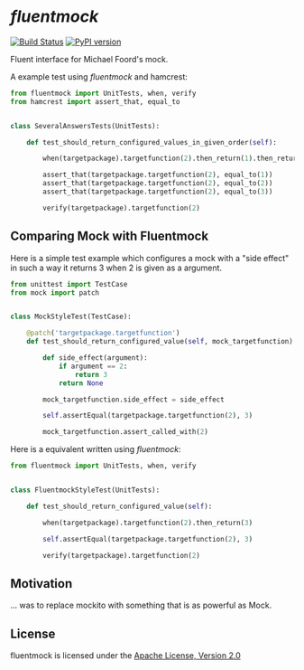 # *fluentmock*
[![Build Status](https://travis-ci.org/aelgru/fluentmock.png?branch=master)](https://travis-ci.org/aelgru/fluentmock)
[![PyPI version](https://badge.fury.io/py/fluentmock.png)](http://badge.fury.io/py/fluentmock)

Fluent interface for Michael Foord's mock.

A example test using _fluentmock_ and hamcrest:
```python
from fluentmock import UnitTests, when, verify
from hamcrest import assert_that, equal_to


class SeveralAnswersTests(UnitTests):

    def test_should_return_configured_values_in_given_order(self):

        when(targetpackage).targetfunction(2).then_return(1).then_return(2).then_return(3)

        assert_that(targetpackage.targetfunction(2), equal_to(1))
        assert_that(targetpackage.targetfunction(2), equal_to(2))
        assert_that(targetpackage.targetfunction(2), equal_to(3))

        verify(targetpackage).targetfunction(2)
```

## Comparing Mock with Fluentmock

Here is a simple test example which configures a mock with a "side effect" in such a way it returns 3 when 2 is given
as a argument.
```python
from unittest import TestCase
from mock import patch


class MockStyleTest(TestCase):

    @patch('targetpackage.targetfunction')
    def test_should_return_configured_value(self, mock_targetfunction):

        def side_effect(argument):
            if argument == 2:
                return 3
            return None

        mock_targetfunction.side_effect = side_effect

        self.assertEqual(targetpackage.targetfunction(2), 3)

        mock_targetfunction.assert_called_with(2)
```

Here is a equivalent written using _fluentmock_:
```python
from fluentmock import UnitTests, when, verify


class FluentmockStyleTest(UnitTests):

    def test_should_return_configured_value(self):

        when(targetpackage).targetfunction(2).then_return(3)

        self.assertEqual(targetpackage.targetfunction(2), 3)

        verify(targetpackage).targetfunction(2)
```

## Motivation

... was to replace mockito with something that is as powerful as Mock.

## License

fluentmock is licensed under the
[Apache License, Version 2.0](https://raw.github.com/aelgru/fluentmock/master/src/main/python/fluentmock/LICENSE.txt)
